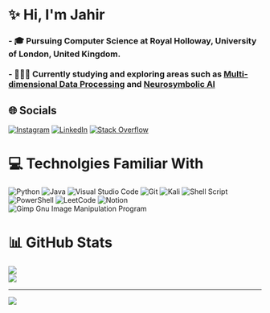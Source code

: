 # ✨ Hi, I'm Jahir
### - 🎓 Pursuing Computer Science at Royal Holloway, University of London, United Kingdom.<br><br>- 👩🏻‍💻 Currently studying and exploring areas such as [Multi-dimensional Data Processing](https://www.degruyter.com/document/doi/10.1515/comp-2022-0251/html?lang=en) and [Neurosymbolic AI](https://medium.com/swlh/neurosymbolic-ai-to-give-us-machines-with-true-common-sense-9c133b78ab13)<br>

## 🌐 Socials
[![Instagram](https://img.shields.io/badge/Instagram-%23E4405F.svg?logo=Instagram&logoColor=white)](https://instagram.com/jahir10ali) 
[![LinkedIn](https://img.shields.io/badge/LinkedIn-%230077B5.svg?logo=linkedin&logoColor=white)](https://linkedin.com/in/jahir10ali) 
[![Stack Overflow](https://img.shields.io/badge/-Stackoverflow-FE7A16?logo=stack-overflow&logoColor=white)](https://stackoverflow.com/users/19002418/jahir10ali) 

# 💻 Technolgies Familiar With
![Python](https://img.shields.io/badge/python-3670A0?style=for-the-badge&logo=python&logoColor=ffdd54) 
![Java](https://img.shields.io/badge/java-%23ED8B00.svg?style=for-the-badge&logo=openjdk&logoColor=white) 
![Visual Studio Code](https://img.shields.io/badge/Visual%20Studio%20Code-0078d7.svg?style=for-the-badge&logo=visual-studio-code&logoColor=white)
![Git](https://img.shields.io/badge/git-%23F05033.svg?style=for-the-badge&logo=git&logoColor=white)
![Kali](https://img.shields.io/badge/Kali-268BEE?style=for-the-badge&logo=kalilinux&logoColor=white)
![Shell Script](https://img.shields.io/badge/shell_script-%23121011.svg?style=for-the-badge&logo=gnu-bash&logoColor=white)
![PowerShell](https://img.shields.io/badge/PowerShell-%235391FE.svg?style=for-the-badge&logo=powershell&logoColor=white) 
![LeetCode](https://img.shields.io/badge/LeetCode-000000?style=for-the-badge&logo=LeetCode&logoColor=#d16c06) 
![Notion](https://img.shields.io/badge/Notion-%23000000.svg?style=for-the-badge&logo=notion&logoColor=white)
![Gimp Gnu Image Manipulation Program](https://img.shields.io/badge/Gimp-657D8B?style=for-the-badge&logo=gimp&logoColor=FFFFFF)
# 📊 GitHub Stats
![](https://github-readme-stats.vercel.app/api?username=jahir10ali&show_icons=true&theme=dark&hide_rank=true&hide_border=false&include_all_commits=true&count_private=true)<br/>
![](https://github-profile-trophy.vercel.app/?username=jahir10ali&theme=onestar&no-frame=false&no-bg=true&margin-w=4)

---
[![](https://visitcount.itsvg.in/api?id=jahir10ali&icon=0&color=0)](https://visitcount.itsvg.in)

